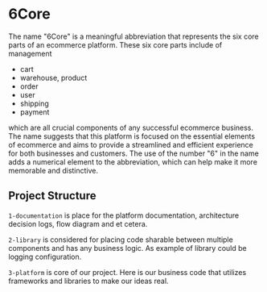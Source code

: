 # 6Core

The name "6Core" is a meaningful abbreviation that represents the six core parts of an ecommerce platform. 
These six core parts include of management
- cart
- warehouse, product
- order
- user
- shipping
- payment

which are all crucial components of any successful ecommerce business. 
The name suggests that this platform is focused on the essential elements
of ecommerce and aims to provide a streamlined and efficient experience 
for both businesses and customers. The use of the number "6" in the name 
adds a numerical element to the abbreviation, which can help make it 
more memorable and distinctive. 

## Project Structure

`1-documentation` is place for the platform documentation, architecture decision logs,
flow diagram and et cetera. 

`2-library` is considered for placing code sharable between multiple components 
and has any business logic. As example of library could be logging configuration.

`3-platform` is core of our project. Here is our business code that utilizes frameworks and libraries 
to make our ideas real.

